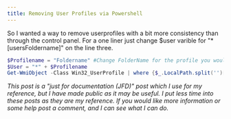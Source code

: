 ```yaml
---
title: Removing User Profiles via Powershell
---
```


So I wanted a way to remove userprofiles with a bit more consistency than through the control panel. For a one liner just change $user varible for "*[usersFoldername]" on the line three.

```powershell
$Profilename = "Foldername" #Change FolderName for the profile you would like to remove.
$User = "*" + $Profilename
Get-WmiObject -Class Win32_UserProfile | where {$_.LocalPath.split('')[-1] -like $user} | foreach {$_.Delete()}
```

*This post is a "just for documentation (JFD)" post which I use for my reference, but I have made public as it may be useful. I put less time into these posts as they are my reference. If you would like more information or some help post a comment, and I can see what I can do.*
